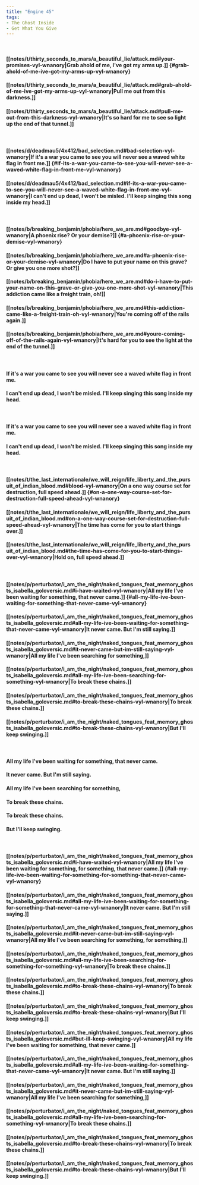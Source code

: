 ```yaml
---
title: "Engine 45"
tags:
- The Ghost Inside
- Get What You Give
---
```

&nbsp;
#### [[notes/t/thirty_seconds_to_mars/a_beautiful_lie/attack.md#your-promises-vyl-wnanory|Grab ahold of me, I've got my arms up.]] {#grab-ahold-of-me-ive-got-my-arms-up-vyl-wnanory}
#### [[notes/t/thirty_seconds_to_mars/a_beautiful_lie/attack.md#grab-ahold-of-me-ive-got-my-arms-up-vyl-wnanory|Pull me out from this darkness.]]
#### [[notes/t/thirty_seconds_to_mars/a_beautiful_lie/attack.md#pull-me-out-from-this-darkness-vyl-wnanory|It's so hard for me to see so light up the end of that tunnel.]]
&nbsp;
#### [[notes/d/deadmau5/4x412/bad_selection.md#bad-selection-vyl-wnanory|If it's a war you came to see you will never see a waved white flag in front me.]] {#if-its-a-war-you-came-to-see-you-will-never-see-a-waved-white-flag-in-front-me-vyl-wnanory}
#### [[notes/d/deadmau5/4x412/bad_selection.md#if-its-a-war-you-came-to-see-you-will-never-see-a-waved-white-flag-in-front-me-vyl-wnanory|I can't end up dead, I won't be misled. I'll keep singing this song inside my head.]]
&nbsp;
#### [[notes/b/breaking_benjamin/phobia/here_we_are.md#goodbye-vyl-wnanory|A phoenix rise? Or your demise?]] {#a-phoenix-rise-or-your-demise-vyl-wnanory}
#### [[notes/b/breaking_benjamin/phobia/here_we_are.md#a-phoenix-rise-or-your-demise-vyl-wnanory|Do I have to put your name on this grave? Or give you one more shot?]]
#### [[notes/b/breaking_benjamin/phobia/here_we_are.md#do-i-have-to-put-your-name-on-this-grave-or-give-you-one-more-shot-vyl-wnanory|This addiction came like a freight train, oh!]]
#### [[notes/b/breaking_benjamin/phobia/here_we_are.md#this-addiction-came-like-a-freight-train-oh-vyl-wnanory|You're coming off of the rails again.]]
#### [[notes/b/breaking_benjamin/phobia/here_we_are.md#youre-coming-off-of-the-rails-again-vyl-wnanory|It's hard for you to see the light at the end of the tunnel.]]
&nbsp;
#### If it's a war you came to see you will never see a waved white flag in front me.
#### I can't end up dead, I won't be misled. I'll keep singing this song inside my head.
&nbsp;
#### If it's a war you came to see you will never see a waved white flag in front me.
#### I can't end up dead, I won't be misled. I'll keep singing this song inside my head.
&nbsp;
#### [[notes/t/the_last_internationale/we_will_reign/life_liberty_and_the_pursuit_of_indian_blood.md#blood-vyl-wnanory|On a one way course set for destruction, full speed ahead.]] {#on-a-one-way-course-set-for-destruction-full-speed-ahead-vyl-wnanory}
#### [[notes/t/the_last_internationale/we_will_reign/life_liberty_and_the_pursuit_of_indian_blood.md#on-a-one-way-course-set-for-destruction-full-speed-ahead-vyl-wnanory|The time has come for you to start things over.]]
#### [[notes/t/the_last_internationale/we_will_reign/life_liberty_and_the_pursuit_of_indian_blood.md#the-time-has-come-for-you-to-start-things-over-vyl-wnanory|Hold on, full speed ahead.]]
&nbsp;
#### [[notes/p/perturbator/i_am_the_night/naked_tongues_feat_memory_ghosts_isabella_goloversic.md#i-have-waited-vyl-wnanory|All my life I've been waiting for something, that never came.]] {#all-my-life-ive-been-waiting-for-something-that-never-came-vyl-wnanory}
#### [[notes/p/perturbator/i_am_the_night/naked_tongues_feat_memory_ghosts_isabella_goloversic.md#all-my-life-ive-been-waiting-for-something-that-never-came-vyl-wnanory|It never came. But I'm still saying.]]
#### [[notes/p/perturbator/i_am_the_night/naked_tongues_feat_memory_ghosts_isabella_goloversic.md#it-never-came-but-im-still-saying-vyl-wnanory|All my life I've been searching for something,]]
#### [[notes/p/perturbator/i_am_the_night/naked_tongues_feat_memory_ghosts_isabella_goloversic.md#all-my-life-ive-been-searching-for-something-vyl-wnanory|To break these chains.]]
#### [[notes/p/perturbator/i_am_the_night/naked_tongues_feat_memory_ghosts_isabella_goloversic.md#to-break-these-chains-vyl-wnanory|To break these chains.]]
#### [[notes/p/perturbator/i_am_the_night/naked_tongues_feat_memory_ghosts_isabella_goloversic.md#to-break-these-chains-vyl-wnanory|But I'll keep swinging.]]
&nbsp;
#### All my life I've been waiting for something, that never came.
#### It never came. But I'm still saying.
#### All my life I've been searching for something,
#### To break these chains.
#### To break these chains.
#### But I'll keep swinging.
&nbsp;
#### [[notes/p/perturbator/i_am_the_night/naked_tongues_feat_memory_ghosts_isabella_goloversic.md#i-have-waited-vyl-wnanory|All my life I've been waiting for something, for something, that never came.]] {#all-my-life-ive-been-waiting-for-something-for-something-that-never-came-vyl-wnanory}
#### [[notes/p/perturbator/i_am_the_night/naked_tongues_feat_memory_ghosts_isabella_goloversic.md#all-my-life-ive-been-waiting-for-something-for-something-that-never-came-vyl-wnanory|It never came. But I'm still saying.]]
#### [[notes/p/perturbator/i_am_the_night/naked_tongues_feat_memory_ghosts_isabella_goloversic.md#it-never-came-but-im-still-saying-vyl-wnanory|All my life I've been searching for something, for something,]]
#### [[notes/p/perturbator/i_am_the_night/naked_tongues_feat_memory_ghosts_isabella_goloversic.md#all-my-life-ive-been-searching-for-something-for-something-vyl-wnanory|To break these chains.]]
#### [[notes/p/perturbator/i_am_the_night/naked_tongues_feat_memory_ghosts_isabella_goloversic.md#to-break-these-chains-vyl-wnanory|To break these chains.]]
#### [[notes/p/perturbator/i_am_the_night/naked_tongues_feat_memory_ghosts_isabella_goloversic.md#to-break-these-chains-vyl-wnanory|But I'll keep swinging.]]
#### [[notes/p/perturbator/i_am_the_night/naked_tongues_feat_memory_ghosts_isabella_goloversic.md#but-ill-keep-swinging-vyl-wnanory|All my life I've been waiting for something, that never came.]]
#### [[notes/p/perturbator/i_am_the_night/naked_tongues_feat_memory_ghosts_isabella_goloversic.md#all-my-life-ive-been-waiting-for-something-that-never-came-vyl-wnanory|It never came. But I'm still saying.]]
#### [[notes/p/perturbator/i_am_the_night/naked_tongues_feat_memory_ghosts_isabella_goloversic.md#it-never-came-but-im-still-saying-vyl-wnanory|All my life I've been searching for something,]]
#### [[notes/p/perturbator/i_am_the_night/naked_tongues_feat_memory_ghosts_isabella_goloversic.md#all-my-life-ive-been-searching-for-something-vyl-wnanory|To break these chains.]]
#### [[notes/p/perturbator/i_am_the_night/naked_tongues_feat_memory_ghosts_isabella_goloversic.md#to-break-these-chains-vyl-wnanory|To break these chains.]]
#### [[notes/p/perturbator/i_am_the_night/naked_tongues_feat_memory_ghosts_isabella_goloversic.md#to-break-these-chains-vyl-wnanory|But I'll keep swinging.]]
